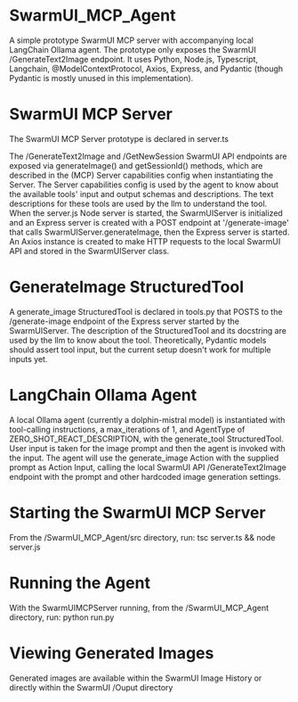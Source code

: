 # SwarmUI_MCP_Agent
A simple prototype SwarmUI MCP server with accompanying local LangChain Ollama agent. The prototype only exposes the
SwarmUI /GenerateText2Image endpoint. It uses Python, Node.js, Typescript, Langchain, @ModelContextProtocol, Axios, Express,
and Pydantic (though Pydantic is mostly unused in this implementation).

# SwarmUI MCP Server
The SwarmUI MCP Server prototype is declared in server.ts

The /GenerateText2Image and /GetNewSession SwarmUI API endpoints are exposed via generateImage() and getSessionId() methods, which
are described in the (MCP) Server capabilities config when instantiating the Server. The Server
capabilities config is used by the agent to know about the available tools' input and output schemas and
descriptions. The text descriptions for these tools are used by the llm to understand the tool. When
the server.js Node server is started, the SwarmUIServer is initialized and an Express server is created
with a POST endpoint at '/generate-image' that calls SwarmUIServer.generateImage, then the Express server
is started. An Axios instance is created to make HTTP requests to the local SwarmUI API and stored in the SwarmUIServer class.

# GenerateImage StructuredTool
A generate_image StructuredTool is declared in tools.py that POSTS to the /generate-image endpoint of the Express server
started by the SwarmUIServer. The description of the StructuredTool and its docstring are used by the llm
to know about the tool. Theoretically, Pydantic models should assert tool input, but the current setup doesn't work for multiple
inputs yet.

# LangChain Ollama Agent
A local Ollama agent (currently a dolphin-mistral model) is instantiated with tool-calling instructions, a max_iterations of 1,
and AgentType of ZERO_SHOT_REACT_DESCRIPTION, with the generate_tool StructuredTool. User input is taken for the image
prompt and then the agent is invoked with the input. The agent will use the generate_image Action with the supplied prompt
as Action Input, calling the local SwarmUI API /GenerateText2Image endpoint with the prompt and other hardcoded image generation
settings.

# Starting the SwarmUI MCP Server
From the /SwarmUI_MCP_Agent/src directory, run: tsc server.ts && node server.js

# Running the Agent
With the SwarmUIMCPServer running, from the /SwarmUI_MCP_Agent directory, run: python run.py

# Viewing Generated Images
Generated images are available within the SwarmUI Image History or directly within the SwarmUI /Ouput directory
